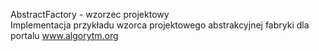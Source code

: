 AbstractFactory - wzorzec projektowy<br>
Implementacja przykładu wzorca projektowego abstrakcyjnej fabryki dla portalu www.algorytm.org
